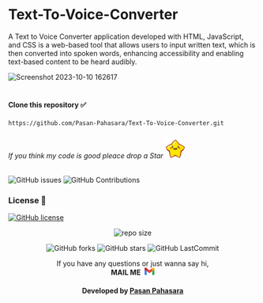# Text-To-Voice-Converter

A Text to Voice Converter application developed with HTML, JavaScript, and CSS is a web-based tool that allows users to input written text, which is then converted into spoken words, enhancing accessibility and enabling text-based content to be heard audibly.

![Screenshot 2023-10-10 162617](https://github.com/Pasan-Pahasara/Text-To-Voice-Converter/assets/88943660/58dedfc6-cf8d-4978-9ffa-9d3850be91a3)

#  
#### Clone this repository ✅
```md
https://github.com/Pasan-Pahasara/Text-To-Voice-Converter.git
```
###                                              
###### If you think my code is good pleace drop a Star <img src="https://github.com/Pasan-Pahasara/md-alpha/blob/main/star.webp" width="40px">

![GitHub issues](https://img.shields.io/github/issues/Pasan-Pahasara/Text-To-Voice-Converter?&labelColor=black&color=eb3b5a&label=Issues&logo=issues&logoColor=black&style=for-the-badge)
![GitHub Contributions](https://img.shields.io/github/contributors/Pasan-Pahasara/Text-To-Voice-Converter?&labelColor=black&color=8854d0&style=for-the-badge)

### License 📝
[![GitHub license](https://img.shields.io/github/license/Pasan-Pahasara/Text-To-Voice-Converter?&labelColor=black&color=3867d6&style=for-the-badge)](https://github.com/Pasan-Pahasara/Room-Reservation-System/blob/master/LICENSE)

<div align="center">

![repo size](https://img.shields.io/github/repo-size/Pasan-Pahasara/Text-To-Voice-Converter?label=Repo%20Size&style=for-the-badge&labelColor=black&color=20bf6b)
 
![GitHub forks](https://img.shields.io/github/forks/Pasan-Pahasara/Text-To-Voice-Converter?&labelColor=black&color=0fb9b1&style=for-the-badge)
![GitHub stars](https://img.shields.io/github/stars/Pasan-Pahasara/Text-To-Voice-Converter?&labelColor=black&color=f7b731&style=for-the-badge)
![GitHub LastCommit](https://img.shields.io/github/last-commit/Pasan-Pahasara/Text-To-Voice-Converter?logo=github&labelColor=black&color=d1d8e0&style=for-the-badge)

</div>

<div align="center"> 
If you have any questions or just wanna say hi, <br><b>MAIL ME</b>&nbsp;
  <a href="mailto:pasanpahasara7788@gmail.com">
      <img width="20px" src="https://github.com/Pasan-Pahasara/md-alpha/blob/main/gmail.svg" />
  </a></p>
 
 </div>

<div align="center"> 
 
#### Developed by [Pasan Pahasara](https://github.com/Pasan-Pahasara/) 
</div>

